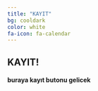 ```yaml
---
title: "KAYIT"
bg: cooldark
color: white
fa-icon: fa-calendar
---
```


## KAYIT!

<h4>buraya kayıt butonu gelicek<h4>
